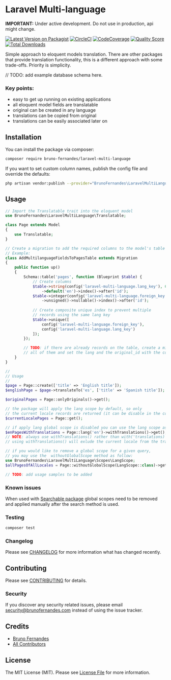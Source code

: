 # Laravel Multi-language

**IMPORTANT:** Under active development. Do not use in production, api might change.

[![Latest Version on Packagist](https://img.shields.io/packagist/v/bruno-fernandes/laravel-multi-language.svg?style=flat-square)](https://packagist.org/packages/bruno-fernandes/laravel-multi-language)
[![CircleCI](https://circleci.com/gh/bruno-fernandes/laravel-multi-language.svg?style=svg&circle-token=204e4d6fde62b9ba380ef4d513a568e20ace4090)](https://circleci.com/gh/bruno-fernandes/laravel-multi-language)
[![CodeCoverage](https://codecov.io/gh/bruno-fernandes/laravel-multi-language/branch/master/graph/badge.svg)](https://codecov.io/github/bruno-fernandes/laravel-multi-language?branch=master)
[![Quality Score](https://img.shields.io/scrutinizer/g/bruno-fernandes/laravel-multi-language.svg?style=flat-square)](https://scrutinizer-ci.com/g/bruno-fernandes/laravel-multi-language)
[![Total Downloads](https://img.shields.io/packagist/dt/bruno-fernandes/laravel-multi-language.svg?style=flat-square)](https://packagist.org/packages/bruno-fernandes/laravel-multi-language)

Simple approach to eloquent models translation. There are other packages that provide translation functionality, this is a different approach with some trade-offs. Priority is simplicity.

// TODO: add example database schema here.

### Key points:

- easy to get up running on existing applications
- all eloquent model fields are translatable
- original can be created in any language
- translations can be copied from original
- translations can be easily associated later on

## Installation

You can install the package via composer:

```bash
composer require bruno-fernandes/laravel-multi-language
```

If you want to set custom column names, publish the config file and override the defaults:

```bash
php artisan vendor:publish --provider="BrunoFernandes\LaravelMultiLanguage\LaravelMultiLanguageServiceProvider"
```

## Usage

``` php
// Import the Translatable trait into the eloquent model
use BrunoFernandes\LaravelMultiLanguage\Translatable;

class Page extends Model
{
    use Translatable;
}

// Create a migration to add the required columns to the model's table
// Example:
class AddMultilanguageFieldsToPagesTable extends Migration
{
    public function up()
    {
        Schema::table('pages', function (Blueprint $table) {
            // Create columns
            $table->string(config('laravel-multi-language.lang_key'), 6)
                ->default('en')->index()->after('id');
            $table->integer(config('laravel-multi-language.foreign_key'))
                ->unsigned()->nullable()->index()->after('id');
            
            // Create composite unique index to prevent multiple
            // records using the same lang key
            $table->unique([
                config('laravel-multi-language.foreign_key'), 
                config('laravel-multi-language.lang_key')
            ]);
        });

        // TODO: if there are already records on the table, create a migration to update
        // all of them and set the lang and the original_id with the correct values
    }
}

//
// Usage
// 
$page = Page::create(['title' => 'English title']);
$englishPage = $page->translateTo('es', ['title' => 'Spanish title']);

$originalPages = Page::onlyOriginals()->get();

// the package will apply the lang scope by default, so only  
// the current locale records are returned (it can be disable in the config file)
$currentLocalePages = Page::get();

// if apply lang global scope is disabled you can use the lang scope as follow:
$enPagesWithTranslations = Page::lang('en')->withTranslations()->get();
// NOTE: always use withTranslations() rather than with('translations) as it is more efficient
// using withTranslations() will exlude the current locale from the translations relationship

// if you would like to remove a global scope for a given query,
// you may use the  withoutGlobalScope method as follow:
use BrunoFernandes\LaravelMultiLanguage\Scopes\LangScope;
$allPagesOfAllLocales = Page::withoutGlobalScope(LangScope::class)->get();

// TODO: add usage samples to be added
```

### Known issues

When used with [Searchable package](https://github.com/nicolaslopezj/searchable) global scopes need to be removed and applied manually after the search method is used.


### Testing

``` bash
composer test
```

### Changelog

Please see [CHANGELOG](CHANGELOG.md) for more information what has changed recently.

## Contributing

Please see [CONTRIBUTING](CONTRIBUTING.md) for details.

### Security

If you discover any security related issues, please email security@brunofernandes.com instead of using the issue tracker.

## Credits

- [Bruno Fernandes](https://github.com/bruno-fernandes)
- [All Contributors](../../contributors)

## License

The MIT License (MIT). Please see [License File](LICENSE.md) for more information.
